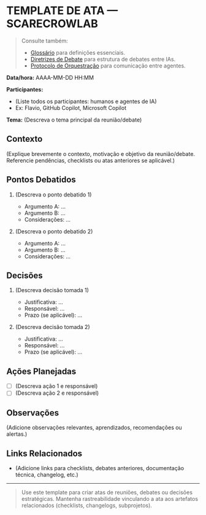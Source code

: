 # TEMPLATE DE ATA — SCARECROWLAB

> Consulte também:
> - [Glossário](./glossario.md) para definições essenciais.
> - [Diretrizes de Debate](./diretrizes_debate.md) para estrutura de debates entre IAs.
> - [Protocolo de Orquestração](./protocolo_orquestracao_chat.md) para comunicação entre agentes.

**Data/hora:** AAAA-MM-DD HH:MM

**Participantes:**
- (Liste todos os participantes: humanos e agentes de IA)
- Ex: Flavio, GitHub Copilot, Microsoft Copilot

**Tema:** (Descreva o tema principal da reunião/debate)

## Contexto

(Explique brevemente o contexto, motivação e objetivo da reunião/debate. Referencie pendências, checklists ou atas anteriores se aplicável.)

## Pontos Debatidos

1. (Descreva o ponto debatido 1)
   - Argumento A: ...
   - Argumento B: ...
   - Considerações: ...

2. (Descreva o ponto debatido 2)
   - Argumento A: ...
   - Argumento B: ...
   - Considerações: ...

## Decisões

1. (Descreva decisão tomada 1)
   - Justificativa: ...
   - Responsável: ...
   - Prazo (se aplicável): ...

2. (Descreva decisão tomada 2)
   - Justificativa: ...
   - Responsável: ...
   - Prazo (se aplicável): ...

## Ações Planejadas

- [ ] (Descreva ação 1 e responsável)
- [ ] (Descreva ação 2 e responsável)

## Observações

(Adicione observações relevantes, aprendizados, recomendações ou alertas.)

## Links Relacionados

- (Adicione links para checklists, debates anteriores, documentação técnica, changelog, etc.)

---

> Use este template para criar atas de reuniões, debates ou decisões estratégicas. Mantenha rastreabilidade vinculando a ata aos artefatos relacionados (checklists, changelogs, subprojetos).
